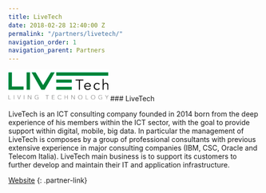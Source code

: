 ```yaml
---
title: LiveTech
date: 2018-02-28 12:40:00 Z
permalink: "/partners/livetech/"
navigation_order: 1
navigation_parent: Partners
---
```


<div class="partner" markdown="1">
<img src="/assets/img/partners/live-tech.png" alt="LiveTech">
### LiveTech

LiveTech is an ICT consulting company founded in 2014 born from the deep experience of his members within the ICT sector, with the goal to provide support within digital, mobile, big data. In particular the management of LiveTech is composes by a group of professional consultants with previous extensive experience in major consulting companies (IBM, CSC, Oracle and Telecom Italia). LiveTech main business is to support its customers to further develop and maintain their IT and application infrastructure.

[Website](http://www.ilivetech.it/)
{: .partner-link}
</div>